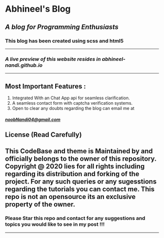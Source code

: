 # Abhineel's Blog

## *A blog for Programming Enthusiasts* 
### This blog has been created using scss and html5

---
### ***A live preview of this website resides in abhineel-nandi.github.io***
---
## Most Important Features :
1. Integrated With an Chat App api for seamless clarification.
2. A seamless contact form with captcha verification systems.
3. Open to clear any doubts regarding the blog can email me at
#### ***noobNandi04@gmail.com***

## License (Read Carefully)
This CodeBase and theme is Maintained by and officially belongs to the owner of this repository.
Copyright @ 2020 lies for all rights including regarding its distribution and forking of the project.
For any such queries or any sugesstions regarding the tutorials you can contact me.
This repo is not an opensource its an exclusive property of the owner.
---
### Please Star this repo and contact for any suggestions and topics you would like to see in my post !!!
---
